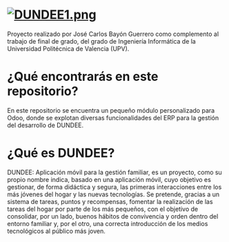 # [![DUNDEE1.png](https://i.postimg.cc/PxTnfT1K/DUNDEE1.png)](https://postimg.cc/GB75q07s)


Proyecto realizado por José Carlos Bayón Guerrero como complemento al trabajo de final de grado, del grado de Ingeniería Informática de la Universidad Politécnica de Valencia (UPV).

# ¿Qué encontrarás en este repositorio?

En este repositorio se encuentra un pequeño módulo personalizado para Odoo, donde se explotan diversas funcionalidades del ERP para la gestión del desarrollo de DUNDEE.

# ¿Qué es DUNDEE?

DUNDEE: Aplicación móvil para la gestión familiar, es un proyecto, como su propio nombre indica, basado en una aplicación móvil, cuyo objetivo es gestionar, de forma didáctica y segura, las primeras interacciones entre los más jóvenes del hogar y las nuevas tecnologías. Se pretende, gracias a un sistema de tareas, puntos y recompensas, fomentar la realización de las tareas del hogar por parte de los más pequeños, con el objetivo de consolidar, por un lado, buenos hábitos de convivencia y orden dentro del entorno familiar y, por el otro, una correcta introducción de los medios tecnológicos al público más joven.




